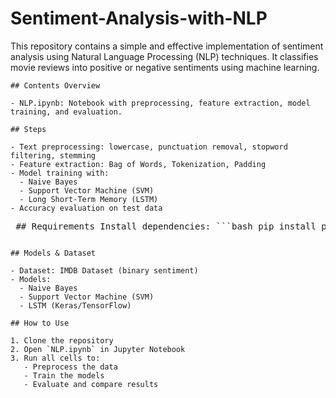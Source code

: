 # Sentiment-Analysis-with-NLP
This repository contains a simple and effective implementation of sentiment analysis using Natural Language Processing (NLP) techniques. It classifies movie reviews into positive or negative sentiments using machine learning.

```
## Contents Overview

- NLP.ipynb: Notebook with preprocessing, feature extraction, model training, and evaluation.

## Steps

- Text preprocessing: lowercase, punctuation removal, stopword filtering, stemming
- Feature extraction: Bag of Words, Tokenization, Padding
- Model training with:
  - Naive Bayes
  - Support Vector Machine (SVM)
  - Long Short-Term Memory (LSTM)
- Accuracy evaluation on test data

```

<pre> ## Requirements Install dependencies: ```bash pip install pandas numpy matplotlib seaborn nltk scikit-learn tensorflow ``` </pre>

```

## Models & Dataset

- Dataset: IMDB Dataset (binary sentiment)
- Models:
  - Naive Bayes
  - Support Vector Machine (SVM)
  - LSTM (Keras/TensorFlow)

## How to Use

1. Clone the repository
2. Open `NLP.ipynb` in Jupyter Notebook
3. Run all cells to:
   - Preprocess the data
   - Train the models
   - Evaluate and compare results

```

